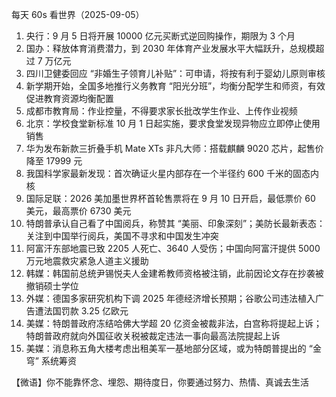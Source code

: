 每天 60s 看世界（2025-09-05）

1. 央行：9 月 5 日将开展 10000 亿元买断式逆回购操作，期限为 3 个月
2. 国办：释放体育消费潜力，到 2030 年体育产业发展水平大幅跃升，总规模超过 7 万亿元
3. 四川卫健委回应 “非婚生子领育儿补贴”：可申请，将按有利于婴幼儿原则审核
4. 新学期开始，全国多地推行义务教育 “阳光分班”，均衡分配学生和师资，有效促进教育资源均衡配置
5. 成都市教育局：作业控量，不得要求家长批改学生作业、上传作业视频
6. 北京：学校食堂新标准 10 月 1 日起实施，要求食堂发现异物应立即停止使用销售
7. 华为发布新款三折叠手机 Mate XTs 非凡大师：搭载麒麟 9020 芯片，起售价降至 17999 元
8. 我国科学家最新发现：首次确证火星内部存在一个半径约 600 千米的固态内核
9. 国际足联：2026 美加墨世界杯首轮售票将在 9 月 10 日开启，最低票价 60 美元，最高票价 6730 美元
10. 特朗普承认自己看了中国阅兵，称赞其 “美丽、印象深刻”；美防长最新表态：关注到中国举行阅兵，美国不寻求和中国发生冲突
11. 阿富汗东部地震已致 2205 人死亡、3640 人受伤；中国向阿富汗提供 5000 万元地震救灾紧急人道主义援助
12. 韩媒：韩国前总统尹锡悦夫人金建希教师资格被注销，此前因论文存在抄袭被撤销硕士学位
13. 外媒：德国多家研究机构下调 2025 年德经济增长预期；谷歌公司违法植入广告遭法国罚款 3.25 亿欧元
14. 美媒：特朗普政府冻结哈佛大学超 20 亿资金被裁非法，白宫称将提起上诉；特朗普政府就向外国征收关税被裁定违法一事向最高法院提起上诉
15. 美媒：消息称五角大楼考虑出租美军一基地部分区域，或为特朗普提出的 “金穹” 系统筹资

【微语】你不能靠怀念、埋怨、期待度日，你要通过努力、热情、真诚去生活